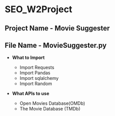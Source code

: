# SEO_W2Project
## Project Name - Movie Suggester
## File Name - MovieSuggester.py

* **What to Import**
  * Import Requests
  * Import Pandas
  * Import sqlalchemy
  * Import Random

* **What APIs to use**
   * Open Movies Database(OMDb)
   * The Movie Database (TMDb)
  
